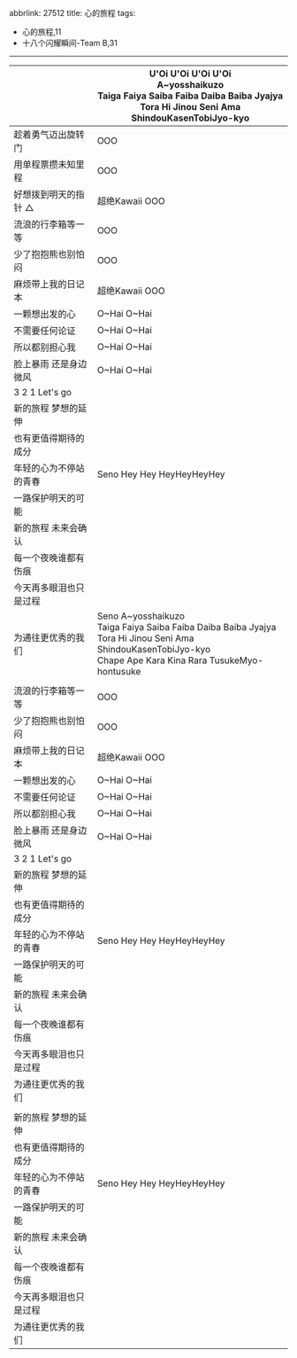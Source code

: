 abbrlink: 27512
title: 心的旅程
tags:
  - 心的旅程,11
  - 十八个闪耀瞬间-Team B,31
---
|      |U'Oi U'Oi U'Oi U'Oi<br>A~yosshaikuzo<br>Taiga Faiya Saiba Faiba Daiba Baiba Jyajya<br>Tora Hi Jinou Seni Ama ShindouKasenTobiJyo-kyo|
|--|--|
|趁着勇气迈出旋转门|OOO|
|用单程票攒未知里程|OOO|
|好想拨到明天的指针 △|超绝Kawaii OOO|
|流浪的行李箱等一等|OOO|
|少了抱抱熊也别怕闷|OOO|
|麻烦带上我的日记本|超绝Kawaii OOO|
|一颗想出发的心|O~Hai O~Hai|
|不需要任何论证|O~Hai O~Hai|
|所以都别担心我|O~Hai O~Hai|
|脸上暴雨 还是身边微风|O~Hai O~Hai|
|3 2 1 Let's go|      |
|新的旅程 梦想的延伸|      |
|也有更值得期待的成分|      |
|年轻的心为不停站的青春|Seno Hey Hey HeyHeyHeyHey|
|一路保护明天的可能|      |
|新的旅程 未来会确认|      |
|每一个夜晚谁都有伤痕|      |
|今天再多眼泪也只是过程|      |
|为通往更优秀的我们|Seno A~yosshaikuzo<br>Taiga Faiya Saiba Faiba Daiba Baiba Jyajya<br>Tora Hi Jinou Seni Ama ShindouKasenTobiJyo-kyo<br>Chape Ape Kara Kina Rara TusukeMyo-hontusuke|
|      |      |
|流浪的行李箱等一等|OOO|
|少了抱抱熊也别怕闷|OOO|
|麻烦带上我的日记本|超绝Kawaii OOO|
|一颗想出发的心|O~Hai O~Hai|
|不需要任何论证|O~Hai O~Hai|
|所以都别担心我|O~Hai O~Hai|
|脸上暴雨 还是身边微风|O~Hai O~Hai|
|3 2 1 Let's go|      |
|新的旅程 梦想的延伸|      |
|也有更值得期待的成分|      |
|年轻的心为不停站的青春|Seno Hey Hey HeyHeyHeyHey|
|一路保护明天的可能|      |
|新的旅程 未来会确认|      |
|每一个夜晚谁都有伤痕|      |
|今天再多眼泪也只是过程|      |
|为通往更优秀的我们|      |
|      |      |
|新的旅程 梦想的延伸|      |
|也有更值得期待的成分|      |
|年轻的心为不停站的青春|Seno Hey Hey HeyHeyHeyHey|
|一路保护明天的可能|      |
|新的旅程 未来会确认|      |
|每一个夜晚谁都有伤痕|      |
|今天再多眼泪也只是过程|      |
|为通往更优秀的我们|      |